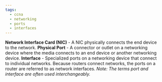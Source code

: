 ```yaml
---
tags:
  - ccna
  - networking
  - ports
  - interfaces
---
```

**Network Interface Card (NIC)** - A NIC physically connects the end device to the network.
**Physical Port** - A connector or outlet on a networking device where the media connects to an end device or another networking device.
**Interface** - Specialized ports on a networking device that connect to individual networks. Because routers connect networks, the ports on a router are referred to as network interfaces.
*Note: The terms port and interface are often used interchangeably.*
